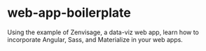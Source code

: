 # web-app-boilerplate
Using the example of Zenvisage, a data-viz web app, learn how to incorporate Angular, Sass, and Materialize in your web apps.
